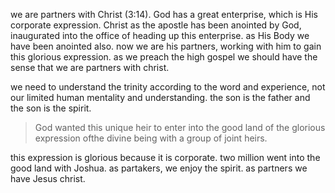 we are partners with Christ (3:14). God has a great enterprise, which is His
corporate expression. Christ as the apostle has been anointed by God, inaugurated into
the office of heading up this enterprise. as His Body we have been anointed also. now
we are his partners, working with him to gain this glorious expression. as we preach
the high gospel we should have the sense that we are partners with christ.

we need to understand the trinity according to the word and experience, not our limited human mentality and understanding. the son is the father and the son is the spirit.

> God wanted this unique heir to enter into the good land of the glorious expression ofthe divine being with a group of joint heirs.

this expression is glorious because it is corporate. two million went into the good land with Joshua. as partakers, we enjoy the spirit. as partners we have Jesus christ.
